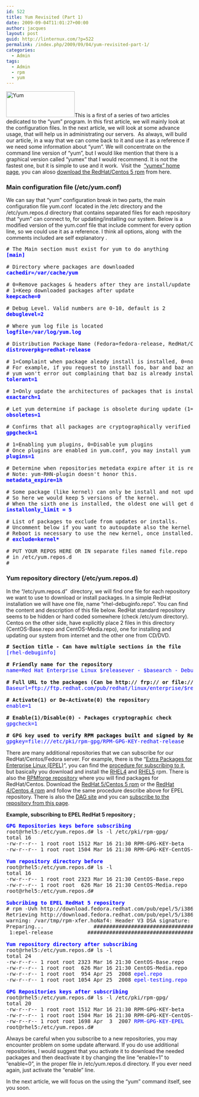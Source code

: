 ```yaml
---
id: 522
title: Yum Revisited (Part 1)
date: 2009-09-04T11:01:27+00:00
author: jacques
layout: post
guid: http://linternux.com/?p=522
permalink: /index.php/2009/09/04/yum-revisited-part-1/
categories:
  - Admin
tags:
  - Admin
  - rpm
  - yum
---
```

[<img loading="lazy" class="alignleft size-full wp-image-680" title="Yum" src="http://192.168.1.88/wp-content/uploads/2009/07/Yum.png" alt="Yum" width="185" height="70" />](http://192.168.1.88/wp-content/uploads/2009/07/Yum.png)This is a first of a series of two articles dedicated to the &#8220;yum&#8221; program. In this first article, we will mainly look at the configuration files. In the next article, we will look at some advance usage, that will help us in administrating our servers.  As always, will build our article, in a way that we can come back to it and use it as a reference if we need some information about &#8220;yum&#8221;. We will concentrate on the command line version of &#8220;yum&#8221;, but I would like mention that there is a graphical version called &#8220;yumex&#8221; that I would recommend. It is not the fastest one, but it is simple to use and it work.  Visit the  [&#8220;yumex&#8221; home page](http://www.yum-extender.org/blog/ "yumex home page"), you can aloso [download the RedHat/Centos 5 rpm](http://linternux.com/download/yumex/yumex-2.0.5-3.el5.noarch.rpm "Download yumex rpm") from here.

### Main configuration file (/etc/yum.conf)

We can say that &#8220;yum&#8221; configuration break in two parts, the main configuration file yum.conf  located in the /etc directory and the /etc/yum.repos.d directory that contains separated files for each repository that &#8220;yum&#8221; can connect to, for updating/installing our system. Below is a modified version of the yum.conf file that include comment for every option line, so we could use it as a reference. I think all options, along  with the comments included are self explanatory .

<pre># The Main section must exist for yum to do anything
<strong><span style="color: #0000ff;">[main]</span></strong>

# Directory where packages are downloaded
<span style="color: #0000ff;"><strong>cachedir=/var/cache/yum</strong></span>

# 0=Remove packages & headers after they are install/update
# 1=Keep downloaded packages after update
<span style="color: #0000ff;"><strong>keepcache=0</strong></span>

# Debug Level. Valid numbers are 0-10, default is 2
<strong><span style="color: #0000ff;">debuglevel=2</span></strong>

# Where yum log file is located
<span style="color: #0000ff;"><strong>logfile=/var/log/yum.log</strong></span>

# Distribution Package Name (Fedora=fedora-release, RedHat/Centos=redhat-release)
<span style="color: #0000ff;"><strong>distroverpkg=redhat-release</strong></span>

# 1=Complaint when package aleady install is installed, 0=not tolerant
# For example, if you request to install foo, bar and baz and baz is installed;
# yum won't error out complaining that baz is already installedt
<span style="color: #0000ff;"><strong>tolerant=1</strong></span>

# 1=Only update the architectures of packages that is installed, 0=Override Check
<span style="color: #0000ff;"><strong>exactarch=1</strong></span>

# Let yum determine if package is obsolete during update (1=Activate 0=Deactivate)
<span style="color: #0000ff;"><strong>obsoletes=1</strong></span>

# Confirms that all packages are cryptographically verified
<span style="color: #0000ff;"><strong>gpgcheck=1</strong></span>

# 1=Enabling yum plugins, 0=Disable yum plugins
# Once plugins are enabled in yum.conf, you may install yum plugins and use them.
<span style="color: #0000ff;"><strong>plugins=1</strong></span>

# Determine when repositories metedata expire after it is received.
# Note: yum-RHN-plugin doesn't honor this.
<span style="color: #0000ff;"><strong>metadata_expire=1h</strong></span>

# Some package (like kernel) can only be install and not updated
# So here we would keep 5 versions of the kernel.
# When the sixth one is installed, the oldest one will get deleted.
<span style="color: #0000ff;"><strong>installonly_limit = 5
</strong></span>
# List of packages to exclude from updates or installs.
# Uncomment below if you want to autoupdate also the kernel rpms
# Reboot is necessary to use the new kernel, once installed.
#<span style="color: #0000ff;"><strong> exclude=kernel*</strong></span>

# PUT YOUR REPOS HERE OR IN separate files named file.repo
# in /etc/yum.repos.d
#</pre>

### <!--more-->

### Yum repository directory (/etc/yum.repos.d)

In the &#8220;/etc/yum.repos.d&#8221;  directory, we will find one file for each repository we want to use to download or install packages. In a simple RedHat installation we will have one file, name &#8220;rhel-debuginfo.repo&#8221;. You can find the content and description of this file below. RedHat standard repository seems to be hidden or hard coded somewhere (check /etc/yum directory). Centos on the other side, have explicitly place 2 files in this directory (CentOS-Base.repo and CentOS-Media.repo), one for installing and updating our system from internet and the other one from CD/DVD.

<pre><strong># Section title - Can have multiple sections in the file
</strong><span style="color: #0000ff;">[rhel-debuginfo]</span>

<strong># Friendly name for the repository</strong>
<span style="color: #0000ff;">name=Red Hat Enterprise Linux $releasever - $basearch - Debug</span>

<strong># Full URL to the packages (Can be http:// frp:// or file://)</strong>
<span style="color: #0000ff;">Baseurl=ftp://ftp.redhat.com/pub/redhat/linux/enterprise/$releasever/en/os/$basearch/Debuginfo/</span>

<strong># Activate(1) or De-Activate(0) the repositor</strong>y
<span style="color: #0000ff;">enable=1</span>

<strong># Enable(1)/Disable(0) - Packages cryptographic check</strong>
<span style="color: #0000ff;">gpgcheck=1 </span>

<strong># GPG key </strong><span style="color: #000000;"><strong>used to verify RPM packages built and signed by Red Hat/Centos /Fedora</strong>
<span style="color: #0000ff;">gpgkey=file:///etc/pki/rpm-gpg/RPM-GPG-KEY-redhat-releas</span>e
</span></pre>

There are many additional repositories that we can subscribe for our RedHat/Centos/Fedora server. For example, there is the &#8220;[Extra Packages for Enterprise Linux (EPEL)](https://fedoraproject.org/wiki/EPEL "EPEL Repository")&#8220;, you can find the [procedure for subscribing to it](https://fedoraproject.org/wiki/EPEL/FAQ#howtouse "Hot-to subscribe to EPEL"), but basically you download and install the [RHEL4](http://download.fedora.redhat.com/pub/epel/4/i386/repoview/epel-release.html "EPEL RHEL 4 Packages Page") and [RHEL5](http://download.fedora.redhat.com/pub/epel/5/i386/repoview/epel-release.html "EPEL RHEL 5 Packages Page") rpm. There is also the [RPMforge repository](https://rpmrepo.org/RPMforge "RPM Forge Site") where you will find packages for RedHat/Centos. Download the [RedHat 5/Centos 5 rpm](http://packages.sw.be/rpmforge-release/rpmforge-release-0.3.6-1.el5.rf.i386.rpm "RedHat/Centos5 32 Bits RPM") or the [RedHat 4/Centos 4 rpm](http://packages.sw.be/rpmforge-release/rpmforge-release-0.3.6-1.el4.rf.i386.rpm "RedHat/Centos4 32 Bits RPM") and follow the same procedure describe above for EPEL repository. There is also the [DAG site](http://dag.wieers.com/rpm/ "Dag rpm site") and you can [subscribe to the repository from this page](http://dag.wieers.com/rpm/FAQ.php#B "Download Subscribing page").

**Example, subscribing to EPEL RedHat 5 repository ;**

<pre><span style="color: #0000ff;"><strong>GPG Repositories keys before subscribing</strong>
</span>root@rhel5:/etc/yum.repos.d# ls -l /etc/pki/rpm-gpg/
total 16
-rw-r--r-- 1 root root 1512 Mar 16 21:30 RPM-GPG-KEY-beta
-rw-r--r-- 1 root root 1504 Mar 16 21:30 RPM-GPG-KEY-CentOS-5

<span style="color: #0000ff;"><strong>Yum repository directory before</strong></span>
root@rhel5:/etc/yum.repos.d# ls -l
total 16
-rw-r--r-- 1 root root 2323 Mar 16 21:30 CentOS-Base.repo
-rw-r--r-- 1 root root  626 Mar 16 21:30 CentOS-Media.repo
root@rhel5:/etc/yum.repos.d#

<span style="color: #0000ff;"><strong>Subcribing to EPEL RedHat 5 repository</strong></span>
# rpm -Uvh http://download.fedora.redhat.com/pub/epel/5/i386/epel-release-5-3.noarch.rpm
Retrieving http://download.fedora.redhat.com/pub/epel/5/i386/epel-release-5-3.noarch.rpm
warning: /var/tmp/rpm-xfer.hoNaf4: Header V3 DSA signature: NOKEY, key ID 217521f6
Preparing...                ########################################### [100%]
 1:epel-release           ########################################### [100%]

<span style="color: #0000ff;"><strong>Yum repository directory after subscribing</strong></span>
root@rhel5:/etc/yum.repos.d# ls -l
total 24
-rw-r--r-- 1 root root 2323 Mar 16 21:30 CentOS-Base.repo
-rw-r--r-- 1 root root  626 Mar 16 21:30 CentOS-Media.repo
-rw-r--r-- 1 root root  954 Apr 25  2008 <span style="color: #0000ff;">epel.repo</span>
-rw-r--r-- 1 root root 1054 Apr 25  2008 <span style="color: #0000ff;">epel-testing.repo
</span>
<span style="color: #0000ff;"><strong>GPG Repositories keys after subscribing</strong></span>
root@rhel5:/etc/yum.repos.d# ls -l /etc/pki/rpm-gpg/
total 20
-rw-r--r-- 1 root root 1512 Mar 16 21:30 RPM-GPG-KEY-beta
-rw-r--r-- 1 root root 1504 Mar 16 21:30 RPM-GPG-KEY-CentOS-5
-rw-r--r-- 1 root root 1698 Apr  3  2007 <span style="color: #0000ff;">RPM-GPG-KEY-EPEL
</span>root@rhel5:/etc/yum.repos.d#</pre>

Always be careful when you subscribe to a new repositories, you may encounter problem on some update afterward. If you do use additional repositories, I would suggest that you activate it to download the needed packages and then deactivate it by changing the line &#8220;enable=1&#8221; to &#8220;enable=0&#8221;, in the proper file in /etc/yum.repos.d directory. If you ever need again, just activate the &#8220;enable&#8221; line.

In the next article, we will focus on the using the &#8220;yum&#8221; command itself, see you soon.